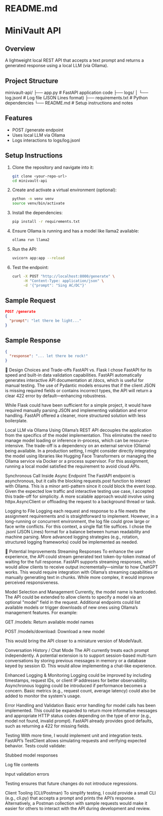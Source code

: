 # README.md

# MiniVault API

## Overview

A lightweight local REST API that accepts a text prompt and returns a generated response using a local LLM (via Ollama).

## Project Structure

minivault-api/
├── app.py # FastAPI application code
├── logs/
│ └── log.jsonl # Log file (JSON Lines format)
├── requirements.txt # Python dependencies
└── README.md # Setup instructions and notes

## Features

- POST /generate endpoint
- Uses local LLM via Ollama
- Logs interactions to logs/log.jsonl

## Setup Instructions

1. Clone the repository and navigate into it:

   ```bash
   git clone <your-repo-url>
   cd minivault-api
   ```

2. Create and activate a virtual environment (optional):

   ```bash
   python -m venv venv
   source venv/bin/activate
   ```

3. Install the dependencies:

   ```bash
   pip install -r requirements.txt
   ```

4. Ensure Ollama is running and has a model like llama2 available:

   ```bash
   ollama run llama2
   ```

5. Run the API:

   ```bash
   uvicorn app:app --reload
   ```

6. Test the endpoint:
   ```bash
   curl -X POST "http://localhost:8000/generate" \
        -H "Content-Type: application/json" \
        -d '{"prompt": "Sing AC/DC"}'
   ```

## Sample Request

```json
POST /generate
{
  "prompt": "let there be light..."
}
```

## Sample Response

```json
{
  "response": "... let there be rock!"
}
```

🧠 Design Choices and Trade-offs
FastAPI vs. Flask
I chose FastAPI for its speed and built-in data validation capabilities. FastAPI automatically generates interactive API documentation at /docs, which is useful for manual testing. The use of Pydantic models ensures that if the client JSON is missing required fields or contains incorrect types, the API will return a clear 422 error by default—enhancing robustness.

While Flask could have been sufficient for a simple project, it would have required manually parsing JSON and implementing validation and error handling. FastAPI offered a cleaner, more structured solution with less boilerplate.

Local LLM via Ollama
Using Ollama’s REST API decouples the application from the specifics of the model implementation. This eliminates the need to manage model loading or inference in-process, which can be resource-intensive. The trade-off is a dependency on an external service (Ollama) being available. In a production setting, I might consider directly integrating the model using libraries like Hugging Face Transformers or managing the Ollama service via Docker or a process supervisor. For this assignment, running a local model satisfied the requirement to avoid cloud APIs.

Synchronous Call Inside Async Endpoint
The FastAPI endpoint is asynchronous, but it calls the blocking requests.post function to interact with Ollama. This is a minor anti-pattern since it could block the event loop. Given the expected low traffic and interactive testing use case, I accepted this trade-off for simplicity. A more scalable approach would involve using httpx.AsyncClient or offloading the request to a background thread or task.

Logging to File
Logging each request and response to a file meets the assignment requirements and is straightforward to implement. However, in a long-running or concurrent environment, the log file could grow large or face write conflicts. For this context, a single flat file suffices. I chose the .jsonl (JSON Lines) format for a balance between human readability and machine parsing. More advanced logging strategies (e.g., rotation, structured logging frameworks) could be implemented as needed.

🚀 Potential Improvements
Streaming Responses
To enhance the user experience, the API could stream generated text token-by-token instead of waiting for the full response. FastAPI supports streaming responses, which would allow clients to receive output incrementally—similar to how ChatGPT works. This would require integration with Ollama’s streaming capabilities or manually generating text in chunks. While more complex, it would improve perceived responsiveness.

Model Selection and Management
Currently, the model name is hardcoded. The API could be extended to allow clients to specify a model via an optional "model" field in the request. Additional endpoints could list available models or trigger downloads of new ones using Ollama’s management features. For example:

GET /models: Return available model names

POST /models/download: Download a new model

This would bring the API closer to a miniature version of ModelVault.

Conversation History / Chat Mode
The API currently treats each prompt independently. A potential extension is to support session-based multi-turn conversations by storing previous messages in memory or a database keyed by session ID. This would allow implementing a chat-like experience.

Enhanced Logging & Monitoring
Logging could be improved by including timestamps, request IDs, or client IP addresses for better observability. Asynchronous logging could be introduced if performance becomes a concern. Basic metrics (e.g., request count, average latency) could also be added to monitor the system's usage.

Error Handling and Validation
Basic error handling for model calls has been implemented. This could be expanded to return more informative messages and appropriate HTTP status codes depending on the type of error (e.g., model not found, invalid prompt). FastAPI already provides good defaults, such as returning a 422 for missing fields.

Testing
With more time, I would implement unit and integration tests. FastAPI’s TestClient allows simulating requests and verifying expected behavior. Tests could validate:

Stubbed model responses

Log file contents

Input validation errors

Testing ensures that future changes do not introduce regressions.

Client Tooling (CLI/Postman)
To simplify testing, I could provide a small CLI (e.g., cli.py) that accepts a prompt and prints the API’s response. Alternatively, a Postman collection with sample requests would make it easier for others to interact with the API during development and review.

